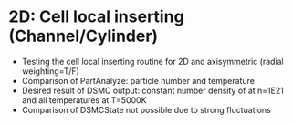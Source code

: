# 2D: Cell local inserting (Channel/Cylinder)
* Testing the cell local inserting routine for 2D and axisymmetric (radial weighting=T/F)
* Comparison of PartAnalyze: particle number and temperature
* Desired result of DSMC output: constant number density of at n=1E21 and all temperatures at T=5000K
* Comparison of DSMCState not possible due to strong fluctuations